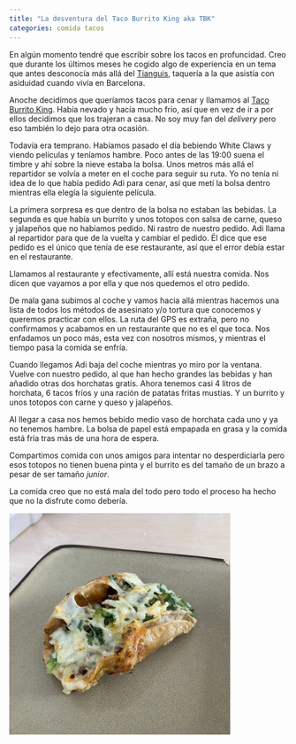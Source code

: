 ```yaml
---
title: "La desventura del Taco Burrito King aka TBK"
categories: comida tacos
---
```


En algún momento tendré que escribir sobre los tacos en profuncidad. Creo que durante los últimos meses he cogido algo de experiencia en un tema que antes desconocía más allá del [Tianguis][tianguis], taquería a la que asistía con asiduidad cuando vivía en Barcelona.

Anoche decidimos que queríamos tacos para cenar y llamamos al [Taco Burrito King][taco-burrito-king]. Había nevado y hacía mucho frío, así que en vez de ir a por ellos decidimos que los trajeran a casa. No soy muy fan del _delivery_ pero eso también lo dejo para otra ocasión.

Todavía era temprano. Habíamos pasado el día bebiendo White Claws y viendo películas y teníamos hambre. Poco antes de las 19:00 suena el timbre y ahí sobre la nieve estaba la bolsa. Unos metros más allá el repartidor se volvía a meter en el coche para seguir su ruta. Yo no tenía ni idea de lo que había pedido Adi para cenar, así que metí la bolsa dentro mientras ella elegía la siguiente película.

La primera sorpresa es que dentro de la bolsa no estaban las bebidas. La segunda es que había un burrito y unos totopos con salsa de carne, queso y jalapeños que no habíamos pedido. Ni rastro de nuestro pedido. Adi llama al repartidor para que de la vuelta y cambiar el pedido. Él dice que ese pedido es el único que tenía de ese restaurante, así que el error debía estar en el restaurante.

Llamamos al restaurante y efectivamente, allí está nuestra comida. Nos dicen que vayamos a por ella y que nos quedemos el otro pedido.

De mala gana subimos al coche y vamos hacia allá mientras hacemos una lista de todos los métodos de asesinato y/o tortura que conocemos y queremos practicar con ellos. La ruta del GPS es extraña, pero no confirmamos y acabamos en un restaurante que no es el que toca. Nos enfadamos un poco más, esta vez con nosotros mismos, y mientras el tiempo pasa la comida se enfría.

Cuando llegamos Adi baja del coche mientras yo miro por la ventana. Vuelve con nuestro pedido, al que han hecho grandes las bebidas y han añadido otras dos horchatas gratis. Ahora tenemos casi 4 litros de horchata, 6 tacos fríos y una ración de patatas fritas mustias. Y un burrito y unos totopos con carne y queso y jalapeños.

Al llegar a casa nos hemos bebido medio vaso de horchata cada uno y ya no tenemos hambre. La bolsa de papel está empapada en grasa y la comida está fría tras más de una hora de espera.

Compartimos comida con unos amigos para intentar no desperdiciarla pero esos totopos no tienen buena pinta y el burrito es del tamaño de un brazo a pesar de ser tamaño _junior_.

La comida creo que no está mala del todo pero todo el proceso ha hecho que no la disfrute como debería.

[![taco](/assets/img/taco-burrito-king-small.jpeg)][taco]

[tianguis]: https://eltianguisdebarcelona.com
[taco-burrito-king]: http://www.tacoburritoking.com
[taco]: /assets/img/taco-burrito-king.jpeg
